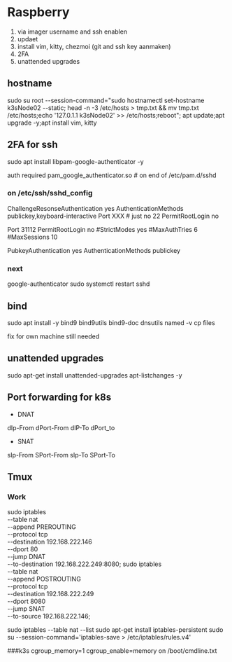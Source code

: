 # Raspberry

1. via imager username and ssh enablen
2. updaet
3. install vim, kitty, chezmoi (git and ssh key aanmaken)
4. 2FA
5. unattended upgrades




## hostname
sudo su root --session-command="sudo hostnamectl set-hostname k3sNode02 --static; head -n -3 /etc/hosts > tmp.txt && mv tmp.txt /etc/hosts;echo '127.0.1.1	k3sNode02' >> /etc/hosts;reboot";
apt update;apt upgrade -y;apt install vim, kitty

## 2FA for ssh

sudo apt install libpam-google-authenticator -y

auth required pam_google_authenticator.so # on end of /etc/pam.d/sshd
### on /etc/ssh/sshd_config
ChallengeResonseAuthentication yes 
AuthenticationMethods publickey,keyboard-interactive 
Port XXX # just no 22
PermitRootLogin no


Port 31112
PermitRootLogin no
#StrictModes yes
#MaxAuthTries 6
#MaxSessions 10

PubkeyAuthentication yes
AuthenticationMethods publickey

### next
google-authenticator
sudo systemctl restart sshd


## bind
sudo apt install -y bind9 bind9utils bind9-doc dnsutils
named -v
cp files

fix for own machine still needed

## unattended upgrades

sudo apt-get install unattended-upgrades apt-listchanges -y

## Port forwarding for k8s
- DNAT

dIp-From dPort-From dIP-To dPort_to
- SNAT

sIp-From SPort-From sIp-To SPort-To
## Tmux


### Work
 
sudo iptables \
 --table nat \
 --append PREROUTING \
 --protocol tcp \
 --destination 192.168.222.146 \
 --dport 80 \
 --jump DNAT \
 --to-destination 192.168.222.249:8080;
 sudo iptables \
 --table nat \
 --append POSTROUTING \
 --protocol tcp \
 --destination 192.168.222.249 \
 --dport 8080 \
 --jump SNAT \
 --to-source 192.168.222.146;

 sudo iptables --table nat --list
 sudo apt-get install iptables-persistent
 sudo su --session-command='iptables-save > /etc/iptables/rules.v4'


 ###k3s
 cgroup_memory=1 cgroup_enable=memory
on /boot/cmdline.txt